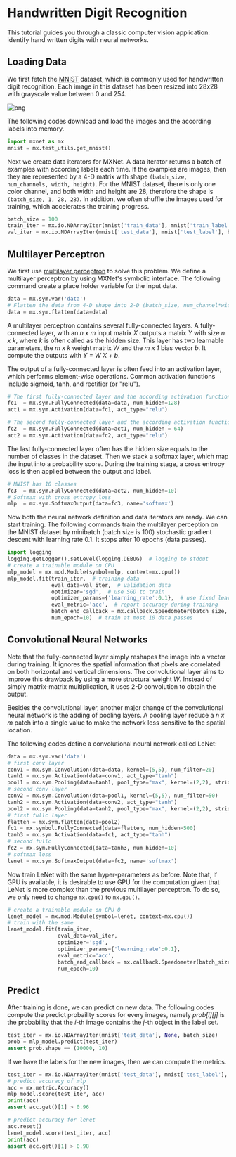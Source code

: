 # Handwritten Digit Recognition

This tutorial guides you through a classic computer vision application: identify
hand written digits with neural networks.

## Loading Data

We first fetch the [MNIST](http://yann.lecun.com/exdb/mnist/) dataset, which is
commonly used for handwritten digit recognition. Each image in this dataset has
been resized into 28x28 with grayscale value between 0 and 254.

![png](https://raw.githubusercontent.com/dmlc/web-data/master/mxnet/example/mnist.png)

The following codes download and load the images and the according labels into
memory.

```python
import mxnet as mx
mnist = mx.test_utils.get_mnist()
```

Next we create data iterators for MXNet. A data iterator returns a batch of
examples with according labels each time. If the examples are images, then they
are represented by a 4-D matrix with shape `(batch_size, num_channels, width,
height)`. For the MNIST dataset, there is only one color channel, and both width
and height are 28, therefore the shape is `(batch_size, 1, 28, 28)`. In
addition, we often shuffle the images used for training, which accelerates the
training progress.

```python
batch_size = 100
train_iter = mx.io.NDArrayIter(mnist['train_data'], mnist['train_label'], batch_size, shuffle=True)
val_iter = mx.io.NDArrayIter(mnist['test_data'], mnist['test_label'], batch_size)
```

## Multilayer Perceptron

We first use [multilayer perceptron](https://en.wikipedia.org/wiki/Multilayer_perceptron) to solve this problem. We
define a multilayer perceptron by using MXNet's symbolic interface. The
following command create a place holder variable for the input data.

```python
data = mx.sym.var('data')
# Flatten the data from 4-D shape into 2-D (batch_size, num_channel*width*height)
data = mx.sym.flatten(data=data)
```

A multilayer perceptron contains several fully-connected layers. A fully-connected
layer, with an *n x m* input matrix *X* outputs a matrix *Y* with size *n x k*,
where *k* is often called as the hidden size. This layer has two learnable parameters, the
*m x k* weight matrix *W* and the *m x 1* bias vector *b*. It compute the
outputs with *Y = W X + b*.

The output of a fully-connected layer is often feed into an activation layer,
which performs element-wise operations. Common activation functions include
sigmoid, tanh, and rectifier (or "relu").

```python
# The first fully-connected layer and the according activation function
fc1  = mx.sym.FullyConnected(data=data, num_hidden=128)
act1 = mx.sym.Activation(data=fc1, act_type="relu")

# The second fully-connected layer and the according activation function
fc2  = mx.sym.FullyConnected(data=act1, num_hidden = 64)
act2 = mx.sym.Activation(data=fc2, act_type="relu")
```

The last fully-connected layer often has the hidden size equals to the number of
classes in the dataset. Then we stack a softmax layer, which map the input into
a probability score. During the training stage, a cross entropy loss is then
applied between the output and label.

```python
# MNIST has 10 classes
fc3  = mx.sym.FullyConnected(data=act2, num_hidden=10)
# Softmax with cross entropy loss
mlp  = mx.sym.SoftmaxOutput(data=fc3, name='softmax')
```

Now both the neural network definition and data iterators are ready. We can
start training. The following commands train the multilayer perception on the
MNIST dataset by minibatch (batch size is 100) stochastic gradient descent with
learning rate 0.1. It stops after 10 epochs (data passes).

```python
import logging
logging.getLogger().setLevel(logging.DEBUG)  # logging to stdout
# create a trainable module on CPU
mlp_model = mx.mod.Module(symbol=mlp, context=mx.cpu())
mlp_model.fit(train_iter,  # training data
              eval_data=val_iter,  # validation data
              optimizer='sgd',  # use SGD to train
              optimizer_params={'learning_rate':0.1},  # use fixed learning rate
              eval_metric='acc',  # report accuracy during training
              batch_end_callback = mx.callback.Speedometer(batch_size, 100), # output progress for each 100 data batches
              num_epoch=10)  # train at most 10 data passes
```

## Convolutional Neural Networks

Note that the fully-connected layer simply reshapes the image into a
vector during training. It ignores the spatial information that pixels are
correlated on both horizontal and vertical dimensions. The convolutional layer
aims to improve this drawback by using a more structural weight *W*. Instead of
simply matrix-matrix multiplication, it uses 2-D convolution to obtain the
output.

Besides the convolutional layer, another major change of the convolutional
neural network is the adding of pooling layers. A pooling layer reduce a
*n x m* patch into a single value to make
the network less sensitive to the spatial location.

The following codes define a convolutional neural network called LeNet:

```python
data = mx.sym.var('data')
# first conv layer
conv1 = mx.sym.Convolution(data=data, kernel=(5,5), num_filter=20)
tanh1 = mx.sym.Activation(data=conv1, act_type="tanh")
pool1 = mx.sym.Pooling(data=tanh1, pool_type="max", kernel=(2,2), stride=(2,2))
# second conv layer
conv2 = mx.sym.Convolution(data=pool1, kernel=(5,5), num_filter=50)
tanh2 = mx.sym.Activation(data=conv2, act_type="tanh")
pool2 = mx.sym.Pooling(data=tanh2, pool_type="max", kernel=(2,2), stride=(2,2))
# first fullc layer
flatten = mx.sym.flatten(data=pool2)
fc1 = mx.symbol.FullyConnected(data=flatten, num_hidden=500)
tanh3 = mx.sym.Activation(data=fc1, act_type="tanh")
# second fullc
fc2 = mx.sym.FullyConnected(data=tanh3, num_hidden=10)
# softmax loss
lenet = mx.sym.SoftmaxOutput(data=fc2, name='softmax')
```

Now train LeNet with the same hyper-parameters as before. Note that, if GPU is
available, it is desirable to use GPU for the computation given that LeNet is
more complex than the previous multilayer perceptron. To do so, we only need to
change `mx.cpu()` to `mx.gpu()`.

```python
# create a trainable module on GPU 0
lenet_model = mx.mod.Module(symbol=lenet, context=mx.cpu())
# train with the same
lenet_model.fit(train_iter,
                eval_data=val_iter,
                optimizer='sgd',
                optimizer_params={'learning_rate':0.1},
                eval_metric='acc',
                batch_end_callback = mx.callback.Speedometer(batch_size, 100),
                num_epoch=10)
```

## Predict

After training is done, we can predict on new data. The following codes compute
the predict probaility scores for every images, namely *prob[i][j]* is the
probability that the *i*-th image contains the *j*-th object in the label set.

```python
test_iter = mx.io.NDArrayIter(mnist['test_data'], None, batch_size)
prob = mlp_model.predict(test_iter)
assert prob.shape == (10000, 10)
```

If we have the labels for the new images, then we can compute the metrics.

```python
test_iter = mx.io.NDArrayIter(mnist['test_data'], mnist['test_label'], batch_size)
# predict accuracy of mlp
acc = mx.metric.Accuracy()
mlp_model.score(test_iter, acc)
print(acc)
assert acc.get()[1] > 0.96

# predict accuracy for lenet
acc.reset()
lenet_model.score(test_iter, acc)
print(acc)
assert acc.get()[1] > 0.98
```

<!-- INSERT SOURCE DOWNLOAD BUTTONS -->
